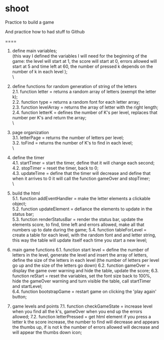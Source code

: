 shoot
=====

Practice to build a game

And practice how to had stuff to Github





====


1. define main variables;\
(this way I defined the variables I will need for the beginning of the game: the level will start at 1, the score will start at 0, errors allowed will start at 5 and time left at 60, the number of pressed k depends on the number of k in each level );\
\
2. define functions for random generation of string of the letters\
	2.1. function letter = returns a random array of letters (exempt the letter k);\
	2.2. function type = returns a random font for each letter array;\
	2.3. function levelArray = returns the array of letter with the right length;\
	2.4. function letterK = defines the number of K's per level, replaces that number per K's and return the array;\
\
3. page organization\
	3.1. letterPage = returns the number of letters per level;\
	3.2. toFind = returns the number of K's to find in each level;\
\
4. define the timer\
	4.1. startTimer = start the timer, define that it will change each second;\
	4.2. stopTimer = reset the timer, back to 0;\
	4.3. updateTime = define that the timer will decrease and define that when it arrives to 0 it will call the function gameOver 	and stopTimer;\
\
5. build the html\
	5.1. function addEventHandler = make the letter elements a clickable object;\
	5.2. function updateElement = defiance the elements to update in the status bar;\
	5.3. function renderStatusBar =  render the status bar, update the elements score, to find, time left and errors allowed, make 	all that numbers up to date during the game;
	5.4. function tableForLevel = create a table for each level, with the random font and and letter string, this way the table will 	update itself each time you start a new level;

6. main game functions
	6.1. function start level = define the number of letters in the level, generate the level and insert the array of letters, define the 	size of the letters in each level (the number of letters per level go up and the size of the letters go down)
	6.2. function gameOver = display the game over warning and hide the table, update the score;
	6.3. function reStart = reset the variables, set the font size back to 100%, hide the gameOver warning and turn visible the 	table, call startTimer and startLevel;\
	6.4. function bootstrapGame = restart game on clicking the 'play again' button;

7. game levels and points
	7.1. function checkGameState = increase level when you find all the k's, gameOver when you end up the errors allowed;
	7.2.  function letterPressed = get html element if you press a letter k the score increase, the number to find will decrease 	and appears the thumbs up, if is not k the number of errors allowed will decrease and will appear the thumbs down icon;
